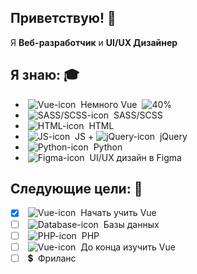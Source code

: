 ## Приветствую! :wave:
Я **Веб-разработчик** и **UI/UX Дизайнер**
## Я знаю: :mortar_board:
+ &nbsp;![Vue-icon](https://icons-for-free.com/download-icon-vscode+icons+type+vue-1324451518241566316_16.ico "Vue")&nbsp; Немного Vue &nbsp;![40%](https://progress-bar.dev/40)
+ &nbsp;![SASS/SCSS-icon](https://icons-for-free.com/download-icon-vscode+icons+type+sass-1324451479797646865_16.ico "SASS/SCSS")&nbsp; SASS/SCSS
+ &nbsp;![HTML-icon](https://icons.iconarchive.com/icons/cornmanthe3rd/plex/16/Other-html-5-icon.png "HTML")&nbsp; HTML
+ &nbsp;![JS-icon](https://icons-for-free.com/download-icon-vscode+icons+type+js+official-1324451337700789263_16.ico "JS")&nbsp; JS + ![jQuery-icon](https://icons-for-free.com/download-icon-jquery+plain+wordmark-1324760551482442006_16.ico "jQuery")&nbsp; jQuery
+ &nbsp;![Python-icon](https://icons-for-free.com/download-icon-python-1330289850686212316_16.ico "Python")&nbsp; Python
+ &nbsp;![Figma-icon](https://icons-for-free.com/download-icon-figma+product+prototyping+soft+icon-1320168267226111826_16.ico "Figma")&nbsp; UI/UX дизайн в Figma
## Следующие цели: :triangular_flag_on_post:
- [X] &nbsp;![Vue-icon](https://icons-for-free.com/download-icon-vscode+icons+type+vue-1324451518241566316_16.ico "Vue")&nbsp; Начать учить Vue
- [ ] &nbsp;![Database-icon](https://icons-for-free.com/download-icon-database+76-131988545497319222_16.ico "Database")&nbsp; Базы данных
- [ ] &nbsp;![PHP-icon](https://icons-for-free.com/download-icon-php+plain-1324760555060951567_16.ico "PHP")&nbsp; PHP
- [ ] &nbsp;![Vue-icon](https://icons-for-free.com/download-icon-vscode+icons+type+vue-1324451518241566316_16.ico "Vue")&nbsp; До конца изучить Vue
- [ ] &nbsp;:heavy_dollar_sign:&nbsp; Фриланс
